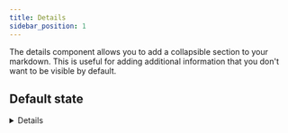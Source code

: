 ```yaml
---
title: Details
sidebar_position: 1
---
```


The details component allows you to add a collapsible section to your markdown. This is useful for adding additional information that you don't want to be visible by default.

## Default state

<DocTab>
    <div slot='preview'>
        <Details title="Definitions">

            Definition of metrics in Solutions Targets

            ### Time to Proposal

            Average number of days it takes to create a proposal for a customer

            *Calculation:*
            Sum of the number of days it took to create each proposal, divided by the number of proposals created

            *Source:*
            Hubspot

        </Details>
    </div>

````markdown
<Details title="Definitions">
    
    Definition of metrics in Solutions Targets

    ### Time to Proposal

    Average number of days it takes to create a proposal for a customer

    *Calculation:*
    Sum of the number of days it took to create each proposal, divided by the number of proposals created

    *Source:*
    Hubspot

</Details>
````
</DocTab>

## Expanded state

<DocTab>
    <div slot='preview'>
        <Details title="Definitions" open=true>

            Definition of metrics in Solutions Targets

            ### Time to Proposal

            Average number of days it takes to create a proposal for a customer

            *Calculation:*
            Sum of the number of days it took to create each proposal, divided by the number of proposals created

            *Source:*
            Hubspot

        </Details>
    </div>

```markdown
<Details title="Definitions">
    
    Definition of metrics in Solutions Targets

    ### Time to Proposal

    Average number of days it takes to create a proposal for a customer

    *Calculation:*
    Sum of the number of days it took to create each proposal, divided by the number of proposals created

    *Source:*
    Hubspot

</Details>
```
</DocTab>

## Options

<PropListing 
    name="title"
    defaultValue="Details"
>

The text shown next to the triangle icon.

</PropListing>
<PropListing 
    name="open"
    options={['true', 'false']}
    defaultValue="false"
>

Whether expanded by default.

</PropListing>